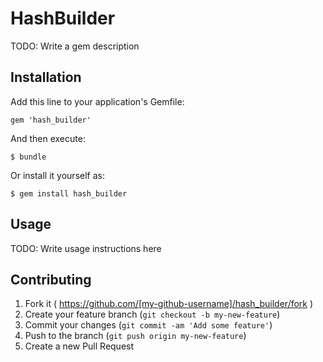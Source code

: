 # HashBuilder

TODO: Write a gem description

## Installation

Add this line to your application's Gemfile:

    gem 'hash_builder'

And then execute:

    $ bundle

Or install it yourself as:

    $ gem install hash_builder

## Usage

TODO: Write usage instructions here

## Contributing

1. Fork it ( https://github.com/[my-github-username]/hash_builder/fork )
2. Create your feature branch (`git checkout -b my-new-feature`)
3. Commit your changes (`git commit -am 'Add some feature'`)
4. Push to the branch (`git push origin my-new-feature`)
5. Create a new Pull Request
